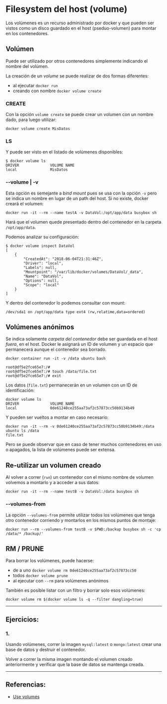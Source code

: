# Filesystem del host (volume)

Los volúmenes es un recurso administrado por docker y que pueden ser vistos como un disco guardado en el host (pseduo-volumen) para montar en los contenedores.

## Volúmen 

Puede ser utilizado por otros contenedores simplemente indicando el nombre del volúmen.

La creación de un _volume_ se puede realizar de dos formas diferentes:

- al ejecutar `docker run`
- creando con nombre `docker volume create`

### CREATE

Con la opción `volume create` se puede crear un volumen con un nombre dado, para luego utilizar:

```
docker volume create MisDatos
```

### LS

Y puede ser visto en el listado de volúmenes disponibles:

```
$ docker volume ls
DRIVER              VOLUME NAME
local               MisDatos
```

### --volume | -v

Esta opción es semejante a _bind mount_ pues se usa con la opción `-v` pero se indica un nombre en lugar de un path del host. Si no existe, docker creará el volumen:

```
docker run -it --rm --name testA -v DataVol:/opt/app/data busybox sh
```

Hará que el volumen quede presentado dentro del contenedor en la carpeta `/opt/app/data`.

Podemos analizar su configuración:

```
$ docker volume inspect DataVol
[
    {
        "CreatedAt": "2018-06-04T21:31:46Z",
        "Driver": "local",
        "Labels": null,
        "Mountpoint": "/var/lib/docker/volumes/DataVol/_data",
        "Name": "DataVol",
        "Options": null,
        "Scope": "local"
    }
]
```

Y dentro del contenedor lo podemos consultar con mount:

```
/dev/sda1 on /opt/app/data type ext4 (rw,relatime,data=ordered)
```

## Volúmenes anónimos

Se indica solamente _carpeta del contenedor_ debe ser guardada en el host _fuera_, en el host. Docker le asignará un ID de volumen y un espacio que permanecerá aunque el contenedor sea borrado.

```
docker container run -it -v /data ubuntu bash

root@df5e2fce65e7:/#
root@df5e2fce65e7:/# touch /data/file.txt
root@df5e2fce65e7:/# exit
```

Los datos (`file.txt`) permanecerán en un volumen con un ID de identificación:

```
docker volume ls
DRIVER              VOLUME NAME
local               0de61240ce255aa73af2c57873cc50b9134b49
```

Y pueden ser vueltos a montar en caso necesario:

```
docker run -it --rm -v 0de61240ce255aa73af2c57873cc50b9134b49:/data ubuntu ls /data
file.txt
```

Pero se puede observar que en caso de tener muchos contenedores en uso o apagados, la lista de volúmenes puede ser extensa.

## Re-utilizar un volumen creado

Al volver a correr (`run`) un contenedor con el mismo nombre de volumen volvemos a montarlo y a acceder a sus datos: 

```
docker run -it --rm --name testB -v DataVol:/data busybox sh
```

### --volumes-from

La opción `--volumes-from` permite utilizar todos los volúmenes que tenga otro contenedor corriendo y montarlos en los mismos puntos de montaje:

```
docker run --rm --volumes-from testB -v $PWD:/backup busybox sh -c 'cp /data/* /backup/'
```

## RM / PRUNE

Para borrar los volúmenes, puede hacerse:

- de a uno `docker volume rm 0de61240ce255aa73af2c57873cc50`
- todos `docker volume prune`
- al ejecutar con `--rm` para volúmenes anónimos

También es posible listar con un filtro y borrar solo esos volúmenes:

```
docker volume rm $(docker volume ls -q --filter dangling=true)
```

---

## Ejercicios:

### 1.

Usando volúmenes, correr la imagen `mysql:latest` o `mongo:latest` crear una base de datos y destruir el contenedor.

Volver a correr la misma imagen montando el volumen creado anteriormente y verificar que la base de datos se mantenga creada. 

---

## Referencias:

- [Use volumes](https://docs.docker.com/storage/volumes/)







